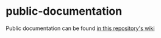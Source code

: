 # public-documentation

Public documentation can be found [in this repository's wiki](https://github.com/MetaArchive/public-documentation/wiki)
